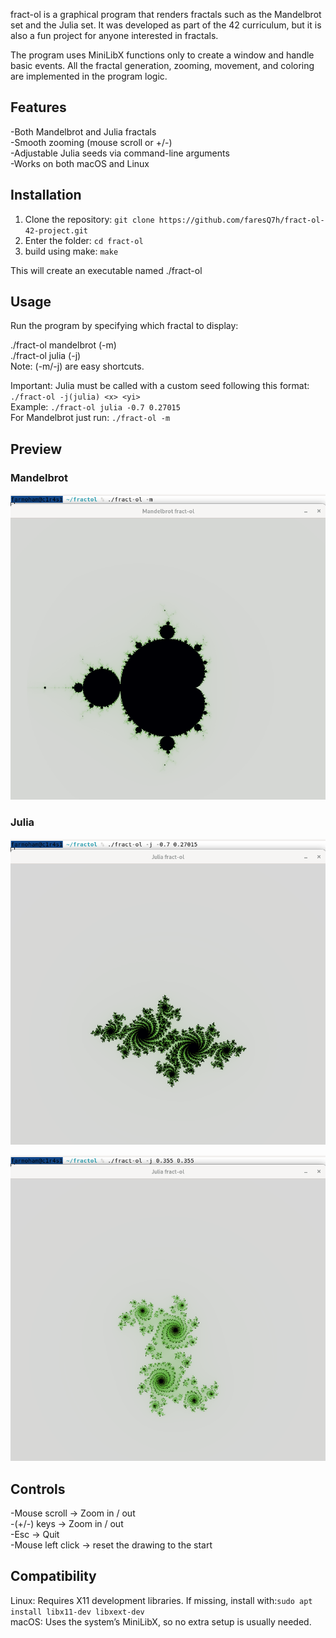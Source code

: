 fract-ol is a graphical program that renders fractals such as the Mandelbrot set and the Julia set.
It was developed as part of the 42 curriculum, but it is also a fun project for anyone interested in fractals.

The program uses MiniLibX functions only to create a window and handle basic events.
All the fractal generation, zooming, movement, and coloring are implemented in the program logic.

## Features

-Both Mandelbrot and Julia fractals  
-Smooth zooming (mouse scroll or +/-)  
-Adjustable Julia seeds via command-line arguments  
-Works on both macOS and Linux  


## Installation

1. Clone the repository: ```git clone https://github.com/faresQ7h/fract-ol-42-project.git```
2. Enter the folder: ```cd fract-ol```
3. build using make: ```make```

This will create an executable named ./fract-ol


## Usage

Run the program by specifying which fractal to display:  
  
./fract-ol mandelbrot (-m)  
./fract-ol julia (-j)  
Note: (-m/-j) are easy shortcuts.  
  
Important: Julia must be called with a custom seed following this format: ```./fract-ol -j(julia) <x> <yi>```  
Example: ```./fract-ol julia -0.7 0.27015```  
For Mandelbrot just run: ```./fract-ol -m```  
## Preview  

### Mandelbrot  
![Mandelbrot](./assets/mandelbrot.png)  

### Julia  
![Julia](./assets/julia_-0.7_0.27015.png)

![Julia](./assets/julia_0.335_0.355.png)


## Controls

-Mouse scroll -> Zoom in / out  
-(+/-) keys -> Zoom in / out  
-Esc -> Quit  
-Mouse left click -> reset the drawing to the start  


## Compatibility

Linux: Requires X11 development libraries. If missing, install with:```sudo apt install libx11-dev libxext-dev```  
macOS: Uses the system’s MiniLibX, so no extra setup is usually needed.  
